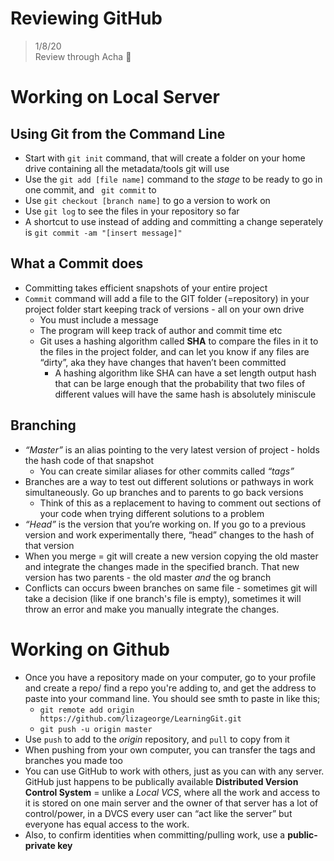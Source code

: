 # Reviewing GitHub

> 1/8/20  
> Review through Acha :yellow_heart:

# Working on Local Server

## Using Git from the Command Line
* Start with `git init` command, that will create a folder on your home drive containing all the metadata/tools git will use
* Use the `git add [file name]` command to the *stage* to be ready to go in one commit, and ` git commit` to 
* Use `git checkout [branch name]` to go a version to work on
* Use `git log` to see the files in your repository so far
* A shortcut to use instead of adding and committing a change seperately is `git commit -am "[insert message]"`

## What a Commit does
* Committing takes efficient snapshots of your entire project 
* `Commit` command will add a file to the GIT folder (=repository)  in your project folder start keeping track of versions - all on your own drive 
    * You must include a message
    * The program will keep track of author and commit time etc
    * Git uses a hashing algorithm called **SHA** to compare the files in it to the files in the project folder, and can let you know if any files are “dirty”, aka they have changes that haven’t been committed
        * A hashing algorithm like SHA can have a set length output hash that can be large enough that the probability that two files of different values will have the same hash is absolutely miniscule

## Branching
* *“Master”* is an alias pointing to the very latest version of project - holds the hash code of that snapshot
    * You can create similar aliases for other commits called *“tags”*
* Branches are a way to test out different solutions or pathways in work simultaneously. Go up branches and to parents to go back versions
    * Think of this as a replacement to having to comment out sections of your code when trying different solutions to a problem
* *“Head”* is the version that you’re working on. If you go to a previous version and work experimentally there, “head” changes to the hash of that version
* When you merge = git will create a new version copying the old master and integrate the changes made in the specified branch. That new version has two parents - the old master *and* the og branch 
* Conflicts can occurs bween branches on same file - sometimes git will take a decision (like if one branch's file is empty), sometimes it will throw an error and make you manually integrate the changes.

# Working on Github
* Once you have a repository made on your computer, go to your profile and create a repo/ find a repo you're adding to, and get the address to paste into your command line. You should see smth to paste in like this;
    * `git remote add origin https://github.com/lizageorge/LearningGit.git`
    * `git push -u origin master`
* Use `push` to add to the *origin* repository, and `pull` to copy from it
* When pushing from your own computer, you can transfer the tags and branches you made too
* You can use GitHub to work with others, just as you can with any server. GitHub just happens to be publically available
**Distributed Version Control System** = unlike a *Local VCS*, where all the work and access to it is stored on one main server and the owner of that server has a lot of control/power, in a DVCS every user can “act like the server” but everyone has equal access to the work. 	
* Also, to confirm identities when committing/pulling work, use a **public-private key**


